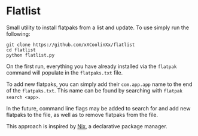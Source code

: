 # Flatlist

Small utility to install flatpaks from a list and update. To use simply run the following:

```
git clone https://github.com/xXCoolinXx/flatlist
cd flatlist
python flatlist.py
```
On the first run, everything you have already installed via the `flatpak` command will populate in the `flatpaks.txt` file. 

To add new flatpaks, you can simply add their `com.app.app` name to the end of the `flatpaks.txt`. This name can be found by searching with `flatpak search <app>`.

In the future, command line flags may be added to search for and add new flatpaks to the file, as well as to remove flatpaks from the file. 

This approach is inspired by [Nix](https://nixos.org), a declarative package manager. 
